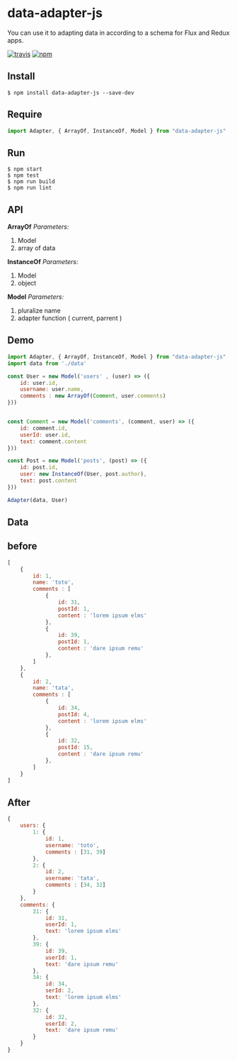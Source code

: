 # data-adapter-js 

You can use it to adapting data in according to a schema for Flux and Redux apps.  

[![travis](https://travis-ci.org/alexandre-garrec/data-adapter.svg)](https://travis-ci.org/alexandre-garrec/data-adapter) [![npm](https://img.shields.io/npm/v/data-adapter-js.svg?style=flat-square)](https://www.npmjs.com/package/data-adapter-js)

## Install

```console
$ npm install data-adapter-js --save-dev
```

## Require

```javascript
import Adapter, { ArrayOf, InstanceOf, Model } from "data-adapter-js"
```

## Run
```console
$ npm start
$ npm test
$ npm run build
$ npm run lint
```


## API

**ArrayOf**
*Parameters:*

 1. Model
 2. array of data
 
**InstanceOf**
*Parameters:*

 1. Model
 2. object
 
 
**Model**
*Parameters:*

 1. pluralize name
 2. adapter function ( current, parrent )



## Demo


```javascript
import Adapter, { ArrayOf, InstanceOf, Model } from "data-adapter-js"
import data from './data'

const User = new Model('users' , (user) => ({
	id: user.id,
	username: user.name,
	comments : new ArrayOf(Comment, user.comments)
}))


const Comment = new Model('comments', (comment, user) => ({
	id: comment.id,
	userId: user.id,
	text: comment.content
}))

const Post = new Model('posts', (post) => ({
	id: post.id,
	user: new InstanceOf(User, post.author),
	text: post.content
}))

Adapter(data, User)
```

## Data 

before
---
```javascript
[
	{
		id: 1,
		name: 'toto',
		comments : [
			{
				id: 31,
				postId: 1,
				content : 'lorem ipsum elms'
			},
			{
				id: 39,
				postId: 1,
				content : 'dare ipsum remu'
			},
		]
	},
	{
		id: 2,
		name: 'tata',
		comments : [ 
			{
				id: 34,
				postId: 4,
				content : 'lorem ipsum elms'
			},
			{
				id: 32,
				postId: 15,
				content : 'dare ipsum remu'
			},
		]
	}
]
```

After 
---
```javascript
{ 
	users: {
		1: {
			id: 1,
			username: 'toto',
			comments : [31, 39] 
		},
		2: {
			id: 2,
			username: 'tata',
			comments : [34, 32] 
		} 
	},
	comments: {
		31: { 
			id: 31,
			userId: 1,
			text: 'lorem ipsum elms' 
		},
		39: { 
			id: 39,
			userId: 1,
			text: 'dare ipsum remu' 
		},
		34: { 
			id: 34,
			serId: 2,
			text: 'lorem ipsum elms' 
		},
		32: { 
			id: 32,
			userId: 2,
			text: 'dare ipsum remu' 
		}
	}
}
```